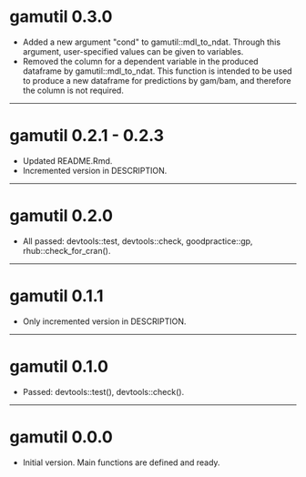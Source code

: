 # gamutil 0.3.0

- Added a new argument "cond" to gamutil::mdl_to_ndat. Through this argument, user-specified values can be given to variables.
- Removed the column for a dependent variable in the produced dataframe by gamutil::mdl_to_ndat. This function is intended to be used to produce a new dataframe for predictions by gam/bam, and therefore the column is not required.

---

# gamutil 0.2.1 - 0.2.3

- Updated README.Rmd.
- Incremented version in DESCRIPTION.

---

# gamutil 0.2.0

- All passed: devtools::test, devtools::check, goodpractice::gp, rhub::check_for_cran().

---

# gamutil 0.1.1

- Only incremented version in DESCRIPTION.

---

# gamutil 0.1.0

- Passed: devtools::test(), devtools::check().

---

# gamutil 0.0.0

- Initial version. Main functions are defined and ready.
